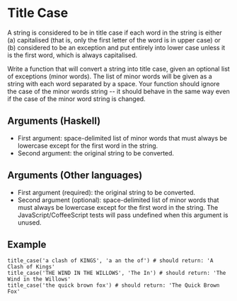 # Title Case

A string is considered to be in title case if each word in the string is either (a) capitalised (that is, only the first letter of the word is in upper case) or (b) considered to be an exception and put entirely into lower case unless it is the first word, which is always capitalised.

Write a function that will convert a string into title case, given an optional list of exceptions (minor words). The list of minor words will be given as a string with each word separated by a space. Your function should ignore the case of the minor words string -- it should behave in the same way even if the case of the minor word string is changed.

## Arguments (Haskell)

- First argument: space-delimited list of minor words that must always be lowercase except for the first word in the string.
- Second argument: the original string to be converted.

## Arguments (Other languages)

- First argument (required): the original string to be converted.
- Second argument (optional): space-delimited list of minor words that must always be lowercase except for the first word in the string. The JavaScript/CoffeeScript tests will pass undefined when this argument is unused.

## Example

```
title_case('a clash of KINGS', 'a an the of') # should return: 'A Clash of Kings'
title_case('THE WIND IN THE WILLOWS', 'The In') # should return: 'The Wind in the Willows'
title_case('the quick brown fox') # should return: 'The Quick Brown Fox'
```
